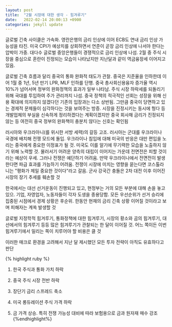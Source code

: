 ```yaml
---
layout: post
title:  "2월 시장에 대한 생각 - 힘겨루기"
date:   2022-02-14 20:00:13 +0900
categories: jekyll update
---
```

글로벌 긴축 사이클은 가속화. 영란은행의 금리 인상에 이어 ECB도 연내 금리 인상 가능성을 타진. 미국 CPI가 예상치를 상회하면서 연준이 곧장 금리 인상에 나서야 한다는 압박이 가중. 대다수 글로벌 중앙은행들이 경쟁적으로 금리 인상에 나섬. 2월 중 주식 시장을 중심으로 혼란이 진정되는 모습이 나타났지만 지난달과 같이 역금융장세 이어지고 있음.

글로벌 긴축 흐름과 달리 중국의 통화 완화적 태도가 관찰. 중국은 지준율을 인하한데 이어 1월 중 1년, 5년 만기 LPR, MLF 인하를 단행. 중국 총사회신용융자 증가율 역시 10%가 넘어서며 정부의 완화정책의 효과가 일부 나타남. 주식 시장 하락세를 되돌리기 위해 국대를 투입하여 주가 관리까지 나섬. 중국 정책의 적극적인 선회는 성장을 위해 신용 확대에 의지하지 않겠다던 기존의 입장과는 다소 상반됨. 그만큼 중국이 당면하고 있는 경제적 문제들이 심각하다는 것을 보여주는 방증. 시장을 진정시키는 동시에 헝다 등 개발업체의 부실을 신속하게 정리하겠다는 계획이겠지만 중국 회사채 금리가 진정되지 않는 등 여전히 중국 정부의 완화책이 충분치 않다는 신호는 확인됨

러시아와 우크라아니(를 위시한 서방 세력)의 갈등 고조. 러시아는 군대를 우크라이나 국경에 배치해 전쟁 모드에 돌입. 우크라이나 침입에 대해 미국의 반응은 대만 편입을 노리는 중국에게 중요한 이정표가 될 것. 미국도 이를 알기에 무기력한 모습을 노출하지 않기 위해 노력할 것. 물러서기 어려운 양측의 대립이 이어지는 가운데 전면전은 피할 것이라는 예상이 우세. 그러나 전쟁은 예단하기 어려움. 만약 우크라이나에서 전면전이 발생한다면 파급 효과를 가늠하기 어려움. 전쟁이 시장에 미치는 영향을 묻는다면 코스톨라니는 "평화가 제일 중요한 것이다"라고 갈음. 군사 강국간 충돌은 2차 대전 이후 이어진 시장의 장기 추세를 훼손할 것

한국에서는 대선 선거운동이 진행되고 있고, 현정부는 거의 모든 부분에 대해 손을 놓고 있으. 기업, 자영업자, 노동자들이 각자 도생을 종용당함. 모든 우선순위가 선거 승리에 집중된 시점에서 경제 상황은 후순위. 한동안 현재의 금리 긴축 상황 이어질 것이라고 보며 피해자는 계쏙 발생할 것

글로벌 지정학적 힘겨루기, 통화정책에 대한 힘겨루기, 시장의 황소와 곰의 힘겨루기, 대선에서의 힘겨루기 등등 많은 힘겨루기가 관찰되는 한 달이 이어질 것. 어느 쪽이든 이번 힘겨루기에서 밀리는 쪽이 치루어야 할 비용은 클 것

이러한 매크로 환경을 고려해서 지난 달 제시했던 모든 투자 전략이 아직도 유효하다고 판단

{% highlight ruby %}
1. 한국 주식과 통화 가치 하락

2. 중국 주식 시장 전반 하락

3. 장단기 금리 스프레드 축소

4. 미국 롱듀레이션 주식 가격 하락

5. 금 가격 상승. 특히 전쟁 가능성 대비에 따라 보험용으로 금과 원자재 매수 강조
{%endhighlight%}
